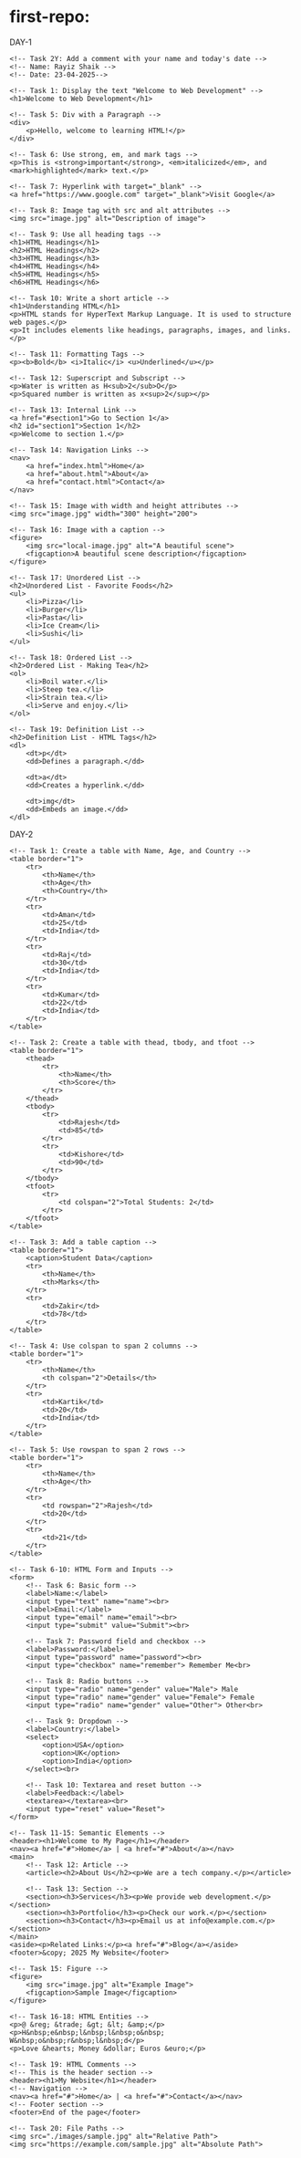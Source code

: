 # first-repo: 

DAY-1
<!DOCTYPE html>
<html>
<head>
    <title>My First HTML Page</title>
    <meta charset="UTF-8">
</head>
<body>

    <!-- Task 2Y: Add a comment with your name and today's date -->
    <!-- Name: Rayiz Shaik -->
    <!-- Date: 23-04-2025-->

    <!-- Task 1: Display the text "Welcome to Web Development" -->
    <h1>Welcome to Web Development</h1>

    <!-- Task 5: Div with a Paragraph -->
    <div>
        <p>Hello, welcome to learning HTML!</p>
    </div>

    <!-- Task 6: Use strong, em, and mark tags -->
    <p>This is <strong>important</strong>, <em>italicized</em>, and <mark>highlighted</mark> text.</p>

    <!-- Task 7: Hyperlink with target="_blank" -->
    <a href="https://www.google.com" target="_blank">Visit Google</a>

    <!-- Task 8: Image tag with src and alt attributes -->
    <img src="image.jpg" alt="Description of image">

    <!-- Task 9: Use all heading tags -->
    <h1>HTML Headings</h1>
    <h2>HTML Headings</h2>
    <h3>HTML Headings</h3>
    <h4>HTML Headings</h4>
    <h5>HTML Headings</h5>
    <h6>HTML Headings</h6>

    <!-- Task 10: Write a short article -->
    <h1>Understanding HTML</h1>
    <p>HTML stands for HyperText Markup Language. It is used to structure web pages.</p>
    <p>It includes elements like headings, paragraphs, images, and links.</p>

    <!-- Task 11: Formatting Tags -->
    <p><b>Bold</b> <i>Italic</i> <u>Underlined</u></p>

    <!-- Task 12: Superscript and Subscript -->
    <p>Water is written as H<sub>2</sub>O</p>
    <p>Squared number is written as x<sup>2</sup></p>

    <!-- Task 13: Internal Link -->
    <a href="#section1">Go to Section 1</a>
    <h2 id="section1">Section 1</h2>
    <p>Welcome to section 1.</p>

    <!-- Task 14: Navigation Links -->
    <nav>
        <a href="index.html">Home</a>
        <a href="about.html">About</a>
        <a href="contact.html">Contact</a>
    </nav>

    <!-- Task 15: Image with width and height attributes -->
    <img src="image.jpg" width="300" height="200">

    <!-- Task 16: Image with a caption -->
    <figure>
        <img src="local-image.jpg" alt="A beautiful scene">
        <figcaption>A beautiful scene description</figcaption>
    </figure>

    <!-- Task 17: Unordered List -->
    <h2>Unordered List - Favorite Foods</h2>
    <ul>
        <li>Pizza</li>
        <li>Burger</li>
        <li>Pasta</li>
        <li>Ice Cream</li>
        <li>Sushi</li>
    </ul>

    <!-- Task 18: Ordered List -->
    <h2>Ordered List - Making Tea</h2>
    <ol>
        <li>Boil water.</li>
        <li>Steep tea.</li>
        <li>Strain tea.</li>
        <li>Serve and enjoy.</li>
    </ol>

    <!-- Task 19: Definition List -->
    <h2>Definition List - HTML Tags</h2>
    <dl>
        <dt>p</dt>
        <dd>Defines a paragraph.</dd>

        <dt>a</dt>
        <dd>Creates a hyperlink.</dd>

        <dt>img</dt>
        <dd>Embeds an image.</dd>
    </dl>

</body>
</html>

DAY-2
<!DOCTYPE html>
<html lang="en">
<head>
    <meta charset="UTF-8">
    <meta name="viewport" content="width=device-width, initial-scale=1.0">
    <title>HTML Tasks</title>
</head>
<body>

    <!-- Task 1: Create a table with Name, Age, and Country -->
    <table border="1">
        <tr>
            <th>Name</th>
            <th>Age</th>
            <th>Country</th>
        </tr>
        <tr>
            <td>Aman</td>
            <td>25</td>
            <td>India</td>
        </tr>
        <tr>
            <td>Raj</td>
            <td>30</td>
            <td>India</td>
        </tr>
        <tr>
            <td>Kumar</td>
            <td>22</td>
            <td>India</td>
        </tr>
    </table>

    <!-- Task 2: Create a table with thead, tbody, and tfoot -->
    <table border="1">
        <thead>
            <tr>
                <th>Name</th>
                <th>Score</th>
            </tr>
        </thead>
        <tbody>
            <tr>
                <td>Rajesh</td>
                <td>85</td>
            </tr>
            <tr>
                <td>Kishore</td>
                <td>90</td>
            </tr>
        </tbody>
        <tfoot>
            <tr>
                <td colspan="2">Total Students: 2</td>
            </tr>
        </tfoot>
    </table>

    <!-- Task 3: Add a table caption -->
    <table border="1">
        <caption>Student Data</caption>
        <tr>
            <th>Name</th>
            <th>Marks</th>
        </tr>
        <tr>
            <td>Zakir</td>
            <td>78</td>
        </tr>
    </table>

    <!-- Task 4: Use colspan to span 2 columns -->
    <table border="1">
        <tr>
            <th>Name</th>
            <th colspan="2">Details</th>
        </tr>
        <tr>
            <td>Kartik</td>
            <td>20</td>
            <td>India</td>
        </tr>
    </table>

    <!-- Task 5: Use rowspan to span 2 rows -->
    <table border="1">
        <tr>
            <th>Name</th>
            <th>Age</th>
        </tr>
        <tr>
            <td rowspan="2">Rajesh</td>
            <td>20</td>
        </tr>
        <tr>
            <td>21</td>
        </tr>
    </table>

    <!-- Task 6-10: HTML Form and Inputs -->
    <form>
        <!-- Task 6: Basic form -->
        <label>Name:</label>
        <input type="text" name="name"><br>
        <label>Email:</label>
        <input type="email" name="email"><br>
        <input type="submit" value="Submit"><br>

        <!-- Task 7: Password field and checkbox -->
        <label>Password:</label>
        <input type="password" name="password"><br>
        <input type="checkbox" name="remember"> Remember Me<br>

        <!-- Task 8: Radio buttons -->
        <input type="radio" name="gender" value="Male"> Male
        <input type="radio" name="gender" value="Female"> Female
        <input type="radio" name="gender" value="Other"> Other<br>

        <!-- Task 9: Dropdown -->
        <label>Country:</label>
        <select>
            <option>USA</option>
            <option>UK</option>
            <option>India</option>
        </select><br>

        <!-- Task 10: Textarea and reset button -->
        <label>Feedback:</label>
        <textarea></textarea><br>
        <input type="reset" value="Reset">
    </form>

    <!-- Task 11-15: Semantic Elements -->
    <header><h1>Welcome to My Page</h1></header>
    <nav><a href="#">Home</a> | <a href="#">About</a></nav>
    <main>
        <!-- Task 12: Article -->
        <article><h2>About Us</h2><p>We are a tech company.</p></article>

        <!-- Task 13: Section -->
        <section><h3>Services</h3><p>We provide web development.</p></section>
        <section><h3>Portfolio</h3><p>Check our work.</p></section>
        <section><h3>Contact</h3><p>Email us at info@example.com.</p></section>
    </main>
    <aside><p>Related Links:</p><a href="#">Blog</a></aside>
    <footer>&copy; 2025 My Website</footer>

    <!-- Task 15: Figure -->
    <figure>
        <img src="image.jpg" alt="Example Image">
        <figcaption>Sample Image</figcaption>
    </figure>

    <!-- Task 16-18: HTML Entities -->
    <p>@ &reg; &trade; &gt; &lt; &amp;</p>
    <p>H&nbsp;e&nbsp;l&nbsp;l&nbsp;o&nbsp; W&nbsp;o&nbsp;r&nbsp;l&nbsp;d</p>
    <p>Love &hearts; Money &dollar; Euros &euro;</p>

    <!-- Task 19: HTML Comments -->
    <!-- This is the header section -->
    <header><h1>My Website</h1></header>
    <!-- Navigation -->
    <nav><a href="#">Home</a> | <a href="#">Contact</a></nav>
    <!-- Footer section -->
    <footer>End of the page</footer>

    <!-- Task 20: File Paths -->
    <img src="./images/sample.jpg" alt="Relative Path">
    <img src="https://example.com/sample.jpg" alt="Absolute Path">

</body>
</html>
